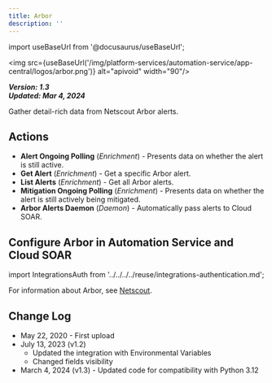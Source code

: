 ```yaml
---
title: Arbor
description: ''
---
```


import useBaseUrl from '@docusaurus/useBaseUrl';

<img src={useBaseUrl('/img/platform-services/automation-service/app-central/logos/arbor.png')} alt="apivoid" width="90"/>

***Version: 1.3  
Updated: Mar 4, 2024***

Gather detail-rich data from Netscout Arbor alerts.

## Actions

* **Alert Ongoing Polling** (*Enrichment*) - Presents data on whether the alert is still active.
* **Get Alert** (*Enrichment*) - Get a specific Arbor alert.
* **List Alerts** (*Enrichment*) - Get all Arbor alerts.
* **Mitigation Ongoing Polling** (*Enrichment*) - Presents data on whether the alert is still actively being mitigated.
* **Arbor Alerts Daemon** (*Daemon*) - Automatically pass alerts to Cloud SOAR.

## Configure Arbor in Automation Service and Cloud SOAR

import IntegrationsAuth from '../../../../reuse/integrations-authentication.md';

<IntegrationsAuth/>

For information about Arbor, see [Netscout](https://www.netscout.com/arbor).

## Change Log

* May 22, 2020 - First upload
* July 13, 2023 (v1.2)
    + Updated the integration with Environmental Variables
    + Changed fields visibility
* March 4, 2024 (v1.3) - Updated code for compatibility with Python 3.12
